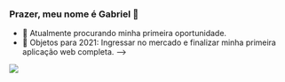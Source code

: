 ### Prazer, meu nome é Gabriel 👋



- 🔭 Atualmente procurando minha primeira oportunidade.
- 🥅 Objetos para 2021: Ingressar no mercado e finalizar minha primeira aplicação web completa.
-->

<div>
  <img height "200em" src="https://github-readme-stats.vercel.app/api/top-langs/?username={username}&theme=blue-green"
![Anurag's GitHub stats](https://github-readme-stats.vercel.app/api?username=anuraghazra&hide=contribs,issues)
